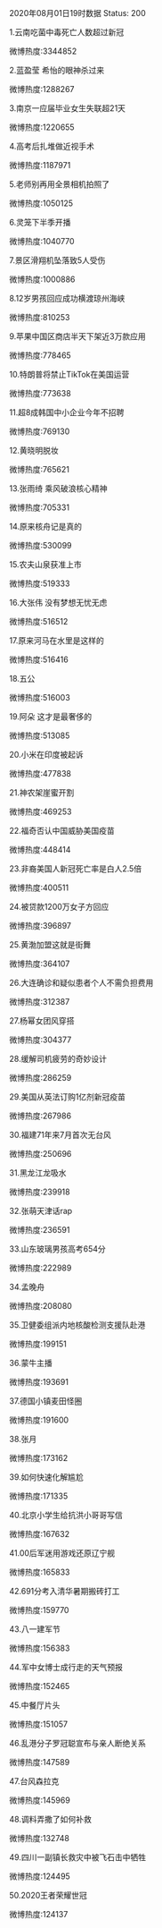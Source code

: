 2020年08月01日19时数据
Status: 200

1.云南吃菌中毒死亡人数超过新冠

微博热度:3344852

2.蓝盈莹 希怡的眼神杀过来

微博热度:1288267

3.南京一应届毕业女生失联超21天

微博热度:1220655

4.高考后扎堆做近视手术

微博热度:1187971

5.老师别再用全景相机拍照了

微博热度:1050125

6.灵笼下半季开播

微博热度:1040770

7.景区滑翔机坠落致5人受伤

微博热度:1000886

8.12岁男孩回应成功横渡琼州海峡

微博热度:810253

9.苹果中国区商店半天下架近3万款应用

微博热度:778465

10.特朗普将禁止TikTok在美国运营

微博热度:773638

11.超8成韩国中小企业今年不招聘

微博热度:769130

12.黄晓明脱妆

微博热度:765621

13.张雨绮 乘风破浪核心精神

微博热度:705331

14.原来核舟记是真的

微博热度:530099

15.农夫山泉获准上市

微博热度:519333

16.大张伟 没有梦想无忧无虑

微博热度:516512

17.原来河马在水里是这样的

微博热度:516416

18.五公

微博热度:516003

19.阿朵 这才是最奢侈的

微博热度:513085

20.小米在印度被起诉

微博热度:477838

21.神农架崖蜜开割

微博热度:469253

22.福奇否认中国威胁美国疫苗

微博热度:448414

23.非裔美国人新冠死亡率是白人2.5倍

微博热度:400511

24.被贷款1200万女子方回应

微博热度:396897

25.黄渤加盟这就是街舞

微博热度:364107

26.大连确诊和疑似患者个人不需负担费用

微博热度:312387

27.杨幂女团风穿搭

微博热度:304377

28.缓解司机疲劳的奇妙设计

微博热度:286259

29.美国从英法订购1亿剂新冠疫苗

微博热度:267986

30.福建71年来7月首次无台风

微博热度:250696

31.黑龙江龙吸水

微博热度:239918

32.张萌天津话rap

微博热度:236591

33.山东玻璃男孩高考654分

微博热度:222989

34.孟晚舟

微博热度:208080

35.卫健委组派内地核酸检测支援队赴港

微博热度:199151

36.蒙牛主播

微博热度:193691

37.德国小镇麦田怪圈

微博热度:191600

38.张月

微博热度:173162

39.如何快速化解尴尬

微博热度:171335

40.北京小学生给抗洪小哥哥写信

微博热度:167632

41.00后军迷用游戏还原辽宁舰

微博热度:165833

42.691分考入清华暑期搬砖打工

微博热度:159770

43.八一建军节

微博热度:156383

44.军中女博士成行走的天气预报

微博热度:152465

45.中餐厅片头

微博热度:151057

46.乱港分子罗冠聪宣布与亲人断绝关系

微博热度:147589

47.台风森拉克

微博热度:145969

48.调料弄撒了如何补救

微博热度:132748

49.四川一副镇长救灾中被飞石击中牺牲

微博热度:124495

50.2020王者荣耀世冠

微博热度:124137

